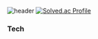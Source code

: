 ![header](https://capsule-render.vercel.app/api?type=wave&color=auto&height=300&section=header&text=Habaek%20Bak&fontSize=90)
[![Solved.ac Profile](http://mazassumnida.wtf/api/v2/generate_badge?boj=hazo)](https://solved.ac/hazo/)
<h3>Tech</h3>
